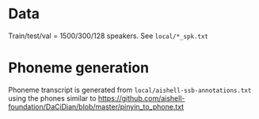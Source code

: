 # Data

Train/test/val = 1500/300/128 speakers. See `local/*_spk.txt`

# Phoneme generation

Phoneme transcript is generated from `local/aishell-ssb-annotations.txt` using the phones similar
to https://github.com/aishell-foundation/DaCiDian/blob/master/pinyin_to_phone.txt
